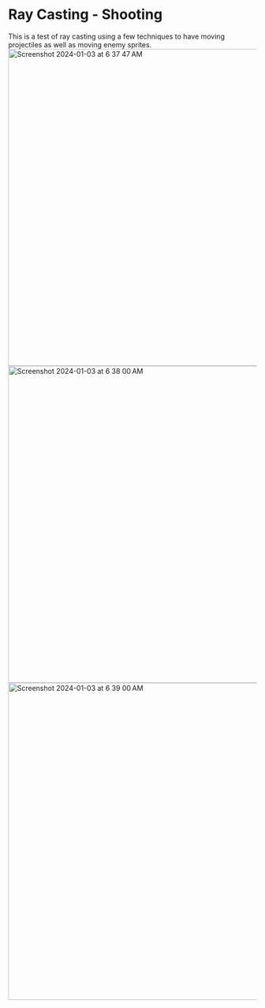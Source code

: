 # Ray Casting - Shooting
This is a test of ray casting using a few techniques to have moving projectiles as well as moving enemy sprites.
<img width="643" alt="Screenshot 2024-01-03 at 6 37 47 AM" src="https://github.com/caseyhild/3D-Scenes-Games/assets/44584719/f14c2725-df9e-474b-9fd9-3f26ed8598f0">
<img width="643" alt="Screenshot 2024-01-03 at 6 38 00 AM" src="https://github.com/caseyhild/3D-Scenes-Games/assets/44584719/c07b75eb-83af-4d6c-8b7d-ca0a7444d24f">
<img width="643" alt="Screenshot 2024-01-03 at 6 39 00 AM" src="https://github.com/caseyhild/3D-Scenes-Games/assets/44584719/10fa524d-b643-4cb1-a063-4ab01eb46163">

